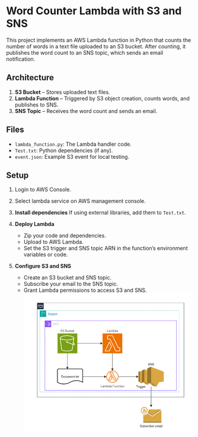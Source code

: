 # Word Counter Lambda with S3 and SNS

This project implements an AWS Lambda function in Python that counts the number of words in a text file uploaded to an S3 bucket. After counting, it publishes the word count to an SNS topic, which sends an email notification.

## Architecture

1. **S3 Bucket** – Stores uploaded text files.
2. **Lambda Function** – Triggered by S3 object creation, counts words, and publishes to SNS.
3. **SNS Topic** – Receives the word count and sends an email.

## Files

- `lambda_function.py`: The Lambda handler code.
- `Test.txt`: Python dependencies (if any).
- `event.json`: Example S3 event for local testing.

## Setup

1. Login to AWS Console.
  
2. Select lambda service on AWS management console.

4. **Install dependencies**
    If using external libraries, add them to `Test.txt`.

5. **Deploy Lambda**
    - Zip your code and dependencies.
    - Upload to AWS Lambda.
    - Set the S3 trigger and SNS topic ARN in the function’s environment variables or code.

6. **Configure S3 and SNS**
    - Create an S3 bucket and SNS topic.
    - Subscribe your email to the SNS topic.
    - Grant Lambda permissions to access S3 and SNS.
   ![Lambda Image](Lambda.png)
